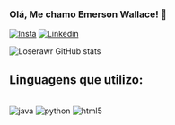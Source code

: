 

### Olá, Me chamo Emerson Wallace! 🥳

[![Insta](https://img.shields.io/badge/Instagram-E4405F?style=for-the-badge&logo=instagram&logoColor=white)](https://www.instagram.com/wallaccee_/) 
[![Linkedin](https://img.shields.io/badge/LinkedIn-0077B5?style=for-the-badge&logo=linkedin&logoColor=white)](https://www.linkedin.com/in/emerson-wallace/)


![Loserawr GitHub stats](https://github-readme-stats.vercel.app/api?username=loserawr&show_icons=true&theme=tokyonight)
<!--
![Top Langs](https://github-readme-stats.vercel.app/api/top-langs/?username=loserawr&hide_progress=true)
-->
## Linguagens que utilizo:


<div style="display: inline_block"><br/>
    <img aling="center" alt="java" src="https://img.shields.io/badge/Java-ED8B00?style=for-the-badge&logo=openjdk&logoColor=white"/>
    <img aling="center" alt="python" src="https://img.shields.io/badge/Python-14354C?style=for-the-badge&logo=python&logoColor=white"/>
    <img aling="center" alt="html5" src="https://img.shields.io/badge/HTML5-E34F26?style=for-the-badge&logo=html5&logoColor=white"/>
<div/>

